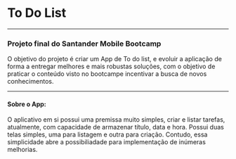# To Do List
---
### Projeto final do Santander Mobile Bootcamp
O objetivo do projeto é criar um App de To do list, e evoluir a aplicação de forma a entregar melhores e mais robustas soluções, com o objetivo de praticar o conteúdo visto no bootcampe incentivar a busca de novos conhecimentos.

---
#### Sobre o App:
O aplicativo em si possui uma premissa muito simples, criar e listar tarefas, atualmente, com capacidade de armazenar título, data e hora. Possui duas telas simples, uma para listagem e outra para criação. Contudo, essa simplicidade abre a possibiliadade para implementação de inúmeras melhorias.

